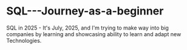 # SQL---Journey-as-a-beginner
SQL in 2025 - It's July, 2025, and I'm trying to make way into big companies by learning and showcasing ability to learn and adapt new Technologies.
